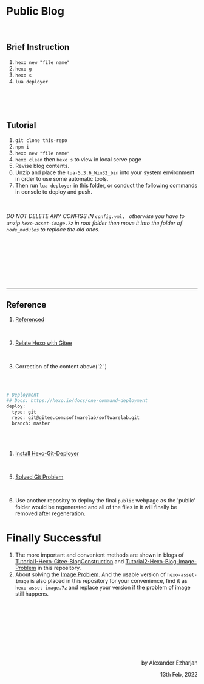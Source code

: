 # Public Blog

<br>

## Brief Instruction
1. `hexo new "file name"`
2. `hexo g`
2. `hexo s`
3. `lua deployer`


<br>
<br>
<br>


## Tutorial

1. `git clone this-repo`
2. `npm i`
3. `hexo new "file name"`
4. `hexo clean` then `hexo s` to view in local serve page
5. Revise blog contents.
6. Unzip and place the `lua-5.3.6_Win32_bin` into your system environment in order to use some automatic tools.
7. Then run `lua deployer` in this folder, or conduct the following commands in console to deploy and push.

<br>

_DO NOT DELETE ANY CONFIGS IN `config.yml`， otherwise you have to unzip `hexo-asset-image.7z` in root folder then move it into the folder of `node_modules` to replace the old ones._

<br>
<br>
<br>
<br>
<br>
<br>
<br>

---

## Reference

1. [Referenced](https://kaiter-plus.gitee.io/2020/03/07/How_To_Freely_Build_Blog/)

<br>

2. [Relate Hexo with Gitee](https://blog.csdn.net/chffy0/article/details/107301792)

<br>


3. Correction of the content above('2.')

<br>

```bash

# Deployment
## Docs: https://hexo.io/docs/one-command-deployment
deploy:
  type: git
  repo: git@gitee.com:softwarelab/softwarelab.git
  branch: master
```


<br>
<br>


1. [Install Hexo-Git-Deployer](https://www.xiongtianci.com/2019/05/15/hexo-d%E5%91%BD%E4%BB%A4%E6%8A%A5%E9%94%99%EF%BC%9AERROR-Deployer-not-found-git/)

<br>

5. [Solved Git Problem](https://blog.csdn.net/fvdfsdafdsafs/article/details/106240185)

<br>

6. Use another repositry to deploy the final `public` webpage as the 'public' folder would be regenerated and all of the files in it will finally be removed after regeneration.

# Finally Successful

1. The more important and convenient methods are shown in blogs of [Tutorial1-Hexo-Gitee-BlogConstruction](https://softwarelab.gitee.io/blogeditor/Tutorial1-Hexo-Gitee-BlogConstruction.html) and [Tutorial2-Hexo-Blog-Image-Problem](https://softwarelab.gitee.io/blogeditor/Tutorial2-Hexo-Blog-Image-Problem.html) in this repository. 
2. About solving the [Image Problem](https://blog.csdn.net/qq_42009500/article/details/118788129). And the usable version of `hexo-asset-image` is also placed in this repository for your convenience, find it as `hexo-asset-image.7z` and replace your version if the problem of image still happens. 


<br>
<br>
<br>
<br>
<br>
<br>
<br>
<br>

<p align=right>by Alexander Ezharjan</p>
<p align=right>13th Feb, 2022</p>
